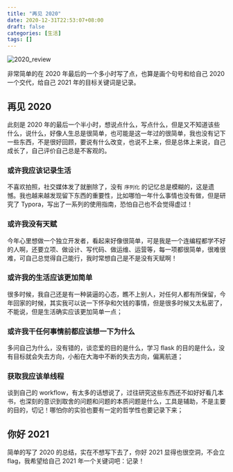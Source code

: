 ```yaml
---
title: "再见 2020"
date: 2020-12-31T22:53:07+08:00
draft: false
categories: [生活]
tags: []
---
```


![2020_review](/blog/images/2020_review.jpg)

非常简单的在 2020 年最后的一个多小时写了点，也算是画个句号和给自己 2020 一个交代，给自己 2021 年的目标关键词是记录。
<!--more-->

## 再见 2020

此刻是 2020 年的最后一个半小时，想说点什么，写点什么，但是又不知道该些什么，说什么，好像人生总是很简单，也可能是这一年过的很简单，我也没有记下一些东西，不是很好回顾，要说有什么改变，也说不上来，但是总体上来说，自己成长了，自己评价自己总是不客观的。


### 或许我应该记录生活

不喜欢拍照，社交媒体发了就删除了，没有 `序列化` 的记忆总是模糊的，这是遗憾。我也越来越发现留下东西的重要性，比如哪怕一年什么事情也没有做，但是研究了 Typora，写出了一系列的使用指南，恐怕自己也不会觉得虚过！


### 或许我没有天赋

今年心里想做一个独立开发者，看起来好像很简单，可是我是一个连编程都学不好的人啊，还要立项、做设计、写代码、做运维、运营等，每一项都很简单，很难很难，可自己总觉得自己能行，我时常想自己是不是没有天赋啊！


### 或许我的生活应该更加简单

很多时候，我自己还是有一种装逼的心态，瞧不上别人，对任何人都有所保留，今年回家的时候，其实我可以说一下怀孕和欠钱的事情，但是很多时候又太私密了，不能说，但是生活确实应该更加简单一点；


### 或许我干任何事情前都应该想一下为什么

多问自己为什么，没有错的，谈恋爱的目的是什么，学习 flask 的目的是什么，没有目标就会失去方向，小船在大海中不断的失去方向，偏离航道；


### 获取我应该单线程

谈到自己的 workflow，有太多的话想说了，过往研究这些东西还不如好好看几本书，也深刻的意识到取舍的问题和问题的本质问题是什么，工具是辅助，不是主要的目的，切记！哪怕你的实验也要有一定的哲学性也要记录下来；


## 你好 2021

简单的写了 2020 的总结，实在不想写下去了，你好 2021 显得也很空洞，不会立 flag，我希望给自己 2021 年一个关键词吧：记录！
